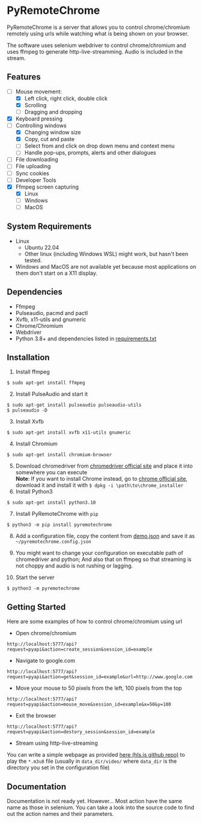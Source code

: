 # PyRemoteChrome

PyRemoteChrome is a server that allows you to control chrome/chromium remotely using urls while watching what is being shown on your browser.

The software uses selenium webdriver to control chrome/chromium and uses ffmpeg to generate http-live-streamming. Audio is included in the stream.

## Features
- [ ] Mouse movement:
  - [x] Left click, right click, double click
  - [x] Scrolling
  - [ ] Dragging and dropping
- [x] Keyboard pressing
- [ ] Controlling windows
  - [x] Changing window size
  - [x] Copy, cut and paste
  - [ ] Select from and click on drop down menu and context menu
  - [ ] Handle pop-ups, prompts, alerts and other dialogues
- [ ] File downloading
- [ ] File uploading
- [ ] Sync cookies
- [ ] Developer Tools
- [x] Ffmpeg screen capturing
  - [x] Linux
  - [ ] Windows
  - [ ] MacOS

## System Requirements

- Linux
  - Ubuntu 22.04
  - Other linux (including Windows WSL) might work, but hasn't been tested.
- Windows and MacOS are not available yet because most applications on them don't start on a X11 display.

## Dependencies
- Ffmpeg
- Pulseaudio, pacmd and pactl
- Xvfb, x11-utils and gnumeric
- Chrome/Chromium
- Webdriver
- Python 3.8+ and dependencies listed in [requirements.txt](https://github.com/Wes-KW/PyRemoteChrome/requirements.txt)

## Installation
1. Install ffmpeg
```shell
$ sudo apt-get install ffmpeg
```

2. Install PulseAudio and start it
```shell
$ sudo apt-get install pulseaudio pulseaudio-utils
$ pulseaudio -D
```

3. Install Xvfb
```shell
$ sudo apt-get install xvfb x11-utils gnumeric
```

4. Install Chromium
```shell
$ sudo apt-get install chromium-browser
```

5. Download chromedriver from [chromedriver official site](https://googlechromelabs.github.io/chrome-for-testing/) and place it into somewhere you can execute
   <br/>
   **Note**: If you want to install Chrome instead, go to [chrome official site](https://www.google.com/chrome/), download it and install it with `$ dpkg -i \path\to\chrome_installer`
6. Install Python3
```shell
$ sudo apt-get install python3.10
```

7. Install PyRemoteChrome with `pip`
```shell
$ python3 -m pip install pyremotechrome
```

8. Add a configuration file, copy the content from [demo.json](https://github.com/Wes-KW/PyRemoteChrome/blob/master/demo.json) and save it as `~/pyremotechrome.config.json`

9. You might want to change your configuration on executable path of chromedriver and python; And also that on ffmpeg so that streaming is not choppy and audio is not rushing or lagging.

10. Start the server
```shell
$ python3 -m pyremotechrome
```

## Getting Started
Here are some examples of how to control chrome/chromium using url
- Open chrome/chromium
```
http://localhost:5777/api?request=pyapi&action=create_session&session_id=example
```
- Navigate to google.com
```
http://localhost:5777/api?request=pyapi&action=get&session_id=example&url=http://www.google.com
```
- Move your mouse to 50 pixels from the left, 100 pixels from the top
```
http://localhost:5777/api?request=pyapi&action=mouse_move&session_id=example&x=50&y=100
```
- Exit the browser
```
http://localhost:5777/api?request=pyapi&action=destory_session&session_id=example
```
- Stream using http-live-streaming

You can write a simple webpage as provided [here (hls.js github repo)](https://github.com/video-dev/hls.js) to play the `*.m3u8` file (usually in `data_dir/video/` where `data_dir` is the directory you set in the configuration file)


## Documentation
Documentation is not ready yet. However...
Most action have the same name as those in selenium. You can take a look into the source code to find out the action names and their parameters.
